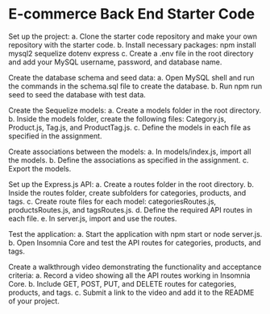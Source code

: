 # E-commerce Back End Starter Code

Set up the project:
a. Clone the starter code repository and make your own repository with the starter code.
b. Install necessary packages: npm install mysql2 sequelize dotenv express
c. Create a .env file in the root directory and add your MySQL username, password, and database name.

Create the database schema and seed data:
a. Open MySQL shell and run the commands in the schema.sql file to create the database.
b. Run npm run seed to seed the database with test data.

Create the Sequelize models:
a. Create a models folder in the root directory.
b. Inside the models folder, create the following files: Category.js, Product.js, Tag.js, and ProductTag.js.
c. Define the models in each file as specified in the assignment.

Create associations between the models:
a. In models/index.js, import all the models.
b. Define the associations as specified in the assignment.
c. Export the models.

Set up the Express.js API:
a. Create a routes folder in the root directory.
b. Inside the routes folder, create subfolders for categories, products, and tags.
c. Create route files for each model: categoriesRoutes.js, productsRoutes.js, and tagsRoutes.js.
d. Define the required API routes in each file.
e. In server.js, import and use the routes.

Test the application:
a. Start the application with npm start or node server.js.
b. Open Insomnia Core and test the API routes for categories, products, and tags.

Create a walkthrough video demonstrating the functionality and acceptance criteria:
a. Record a video showing all the API routes working in Insomnia Core.
b. Include GET, POST, PUT, and DELETE routes for categories, products, and tags.
c. Submit a link to the video and add it to the README of your project.